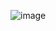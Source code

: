 ![image](https://github.com/JeonSH-Francesco/Flex_and_Bison/assets/112309895/fea06871-4192-4c64-8e84-d0465be68966)
